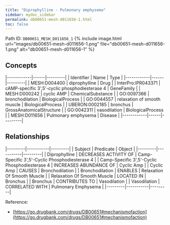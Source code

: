 ```yaml
---
title: "Diprophylline - Pulmonary emphysema"
sidebar: mydoc_sidebar
permalink: db00651-mesh-d011656-1.html
toc: false 
---
```



Path ID: `DB00651_MESH_D011656_1`
{% include image.html url="images/db00651-mesh-d011656-1.png" file="db00651-mesh-d011656-1.png" alt="db00651-mesh-d011656-1" %}

## Concepts

|------------|------|---------|
| Identifier | Name | Type    |
|------------|------|---------|
| MESH:D004400 | diprophylline | Drug |
| InterPro:IPR043371 | cAMP-specific 3',5'-cyclic phosphodiesterase 4 | GeneFamily |
| MESH:D000242 | cyclic AMP | ChemicalSubstance |
| GO:0097366 | bronchodilation | BiologicalProcess |
| GO:0044557 | relaxation of smooth muscle | BiologicalProcess |
| UBERON:0002185 | bronchus | GrossAnatomicalStructure |
| GO:0042311 | vasodilation | BiologicalProcess |
| MESH:D011656 | Pulmonary emphysema | Disease |
|------------|------|---------|

## Relationships

|---------|-----------|---------|
| Subject | Predicate | Object  |
|---------|-----------|---------|
| Diprophylline | DECREASES ACTIVITY OF | Camp-Specific 3',5'-Cyclic Phosphodiesterase 4 |
| Camp-Specific 3',5'-Cyclic Phosphodiesterase 4 | INCREASES ABUNDANCE OF | Cyclic Amp |
| Cyclic Amp | CAUSES | Bronchodilation |
| Bronchodilation | ENABLES | Relaxation Of Smooth Muscle |
| Relaxation Of Smooth Muscle | LOCATED IN | Bronchus |
| Bronchus | CONTRIBUTES TO | Vasodilation |
| Vasodilation | CORRELATED WITH | Pulmonary Emphysema |
|---------|-----------|---------|

Reference: 
  - [https://go.drugbank.com/drugs/DB00651#mechanismofaction](https://go.drugbank.com/drugs/DB00651#mechanismofaction)
